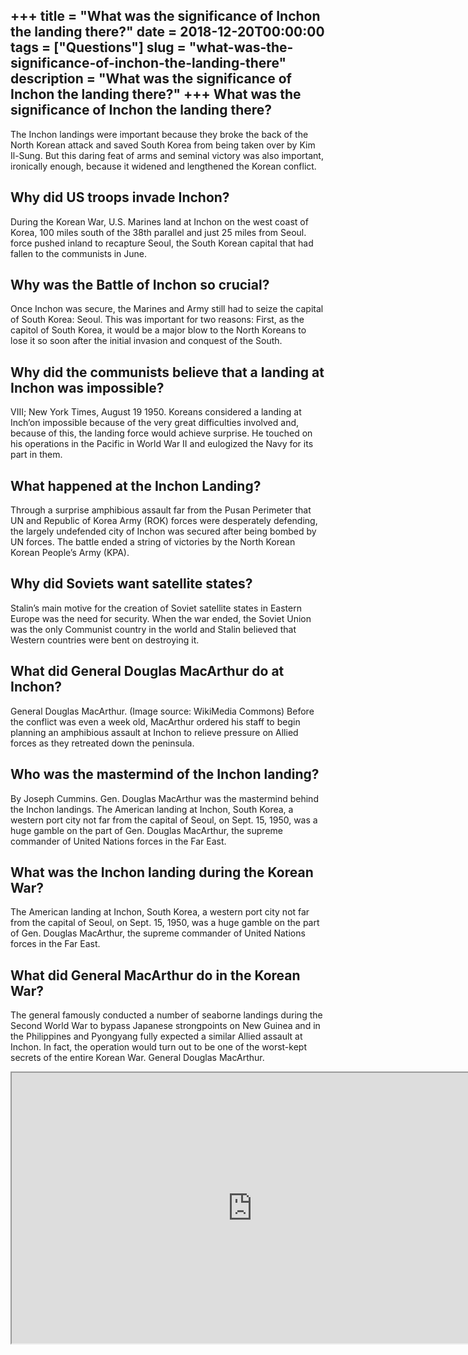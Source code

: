 +++
title = "What was the significance of Inchon the landing there?"
date = 2018-12-20T00:00:00
tags = ["Questions"]
slug = "what-was-the-significance-of-inchon-the-landing-there"
description = "What was the significance of Inchon the landing there?"
+++
What was the significance of Inchon the landing there?
------------------------------------------------------

The Inchon landings were important because they broke the back of the North Korean attack and saved South Korea from being taken over by Kim Il-Sung. But this daring feat of arms and seminal victory was also important, ironically enough, because it widened and lengthened the Korean conflict.

Why did US troops invade Inchon?
--------------------------------

During the Korean War, U.S. Marines land at Inchon on the west coast of Korea, 100 miles south of the 38th parallel and just 25 miles from Seoul. force pushed inland to recapture Seoul, the South Korean capital that had fallen to the communists in June.

Why was the Battle of Inchon so crucial?
----------------------------------------

Once Inchon was secure, the Marines and Army still had to seize the capital of South Korea: Seoul. This was important for two reasons: First, as the capitol of South Korea, it would be a major blow to the North Koreans to lose it so soon after the initial invasion and conquest of the South.

Why did the communists believe that a landing at Inchon was impossible?
-----------------------------------------------------------------------

VIII; New York Times, August 19 1950. Koreans considered a landing at Inch’on impossible because of the very great difficulties involved and, because of this, the landing force would achieve surprise. He touched on his operations in the Pacific in World War II and eulogized the Navy for its part in them.

What happened at the Inchon Landing?
------------------------------------

Through a surprise amphibious assault far from the Pusan Perimeter that UN and Republic of Korea Army (ROK) forces were desperately defending, the largely undefended city of Inchon was secured after being bombed by UN forces. The battle ended a string of victories by the North Korean Korean People’s Army (KPA).

Why did Soviets want satellite states?
--------------------------------------

Stalin’s main motive for the creation of Soviet satellite states in Eastern Europe was the need for security. When the war ended, the Soviet Union was the only Communist country in the world and Stalin believed that Western countries were bent on destroying it.

What did General Douglas MacArthur do at Inchon?
------------------------------------------------

General Douglas MacArthur. (Image source: WikiMedia Commons) Before the conflict was even a week old, MacArthur ordered his staff to begin planning an amphibious assault at Inchon to relieve pressure on Allied forces as they retreated down the peninsula.

Who was the mastermind of the Inchon landing?
---------------------------------------------

By Joseph Cummins. Gen. Douglas MacArthur was the mastermind behind the Inchon landings. The American landing at Inchon, South Korea, a western port city not far from the capital of Seoul, on Sept. 15, 1950, was a huge gamble on the part of Gen. Douglas MacArthur, the supreme commander of United Nations forces in the Far East.

What was the Inchon landing during the Korean War?
--------------------------------------------------

The American landing at Inchon, South Korea, a western port city not far from the capital of Seoul, on Sept. 15, 1950, was a huge gamble on the part of Gen. Douglas MacArthur, the supreme commander of United Nations forces in the Far East.

What did General MacArthur do in the Korean War?
------------------------------------------------

The general famously conducted a number of seaborne landings during the Second World War to bypass Japanese strongpoints on New Guinea and in the Philippines and Pyongyang fully expected a similar Allied assault at Inchon. In fact, the operation would turn out to be one of the worst-kept secrets of the entire Korean War. General Douglas MacArthur.

<iframe allow="accelerometer; autoplay; clipboard-write; encrypted-media; gyroscope; picture-in-picture" allowfullscreen="" class="__youtube_prefs__  epyt-is-override  no-lazyload" data-no-lazy="1" data-origheight="433" data-origwidth="770" data-skipgform_ajax_framebjll="" height="433" id="_ytid_58414" loading="lazy" src="https://www.youtube.com/embed/X3aCIfVhW7w?enablejsapi=1&autoplay=0&cc_load_policy=0&cc_lang_pref=&iv_load_policy=1&loop=0&modestbranding=0&rel=1&fs=1&playsinline=0&autohide=2&theme=dark&color=red&controls=1&" title="YouTube player" width="770"></iframe>